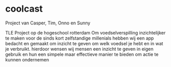 # coolcast
Project van Casper, Tim, Onno en Sunny

TLE Project op de hogeschool rotterdam
Om voedselverspilling inzichtelijker te maken voor de sinds kort zelfstandige millenials hebben wij een app bedacht en gemaakt om inzicht te geven om welk voedsel je hebt en in wat je verbruikt. hierdoor wensen wij mensen een inzicht te geven in eigen gebruik en hun een simpele maar effectieve manier te bieden om actie te kunnen ondernemen
